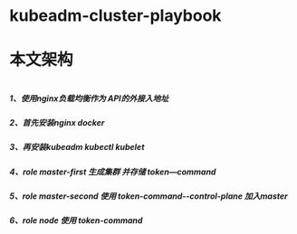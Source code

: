 # kubeadm-cluster-playbook
# 
#           本文架构 
#
#
##### 1、使用nginx负载均衡作为 API的外接入地址
##### 2、首先安装nginx  docker
##### 3、再安装kubeadm kubectl kubelet 
##### 4、role  master-first  生成集群  并存储 token—command
##### 5、role  master-second 使用 token-command--control-plane 加入master
##### 6、role  node          使用 token-command
